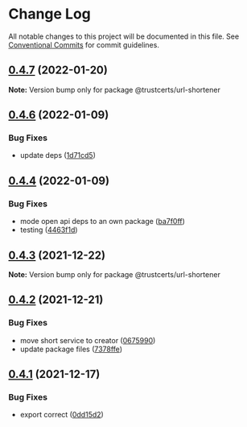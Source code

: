 # Change Log

All notable changes to this project will be documented in this file.
See [Conventional Commits](https://conventionalcommits.org) for commit guidelines.

## [0.4.7](https://github.com/trustcerts/trustchain-sdk/compare/v0.4.6...v0.4.7) (2022-01-20)

**Note:** Version bump only for package @trustcerts/url-shortener





## [0.4.6](https://github.com/trustcerts/trustchain-sdk/compare/v0.4.5...v0.4.6) (2022-01-09)


### Bug Fixes

* update deps ([1d71cd5](https://github.com/trustcerts/trustchain-sdk/commit/1d71cd53c2afb405405ea4c998257ec28b2dc80b))





## [0.4.4](https://github.com/trustcerts/trustchain-sdk/compare/v0.4.3...v0.4.4) (2022-01-09)


### Bug Fixes

* mode open api deps to an own package ([ba7f0ff](https://github.com/trustcerts/trustchain-sdk/commit/ba7f0ffa9af23fb1cdef6427edf4bf8de5db9958))
* testing ([4463f1d](https://github.com/trustcerts/trustchain-sdk/commit/4463f1d75bd0af7bf9a37e9d942064ea51f936f3))





## [0.4.3](https://github.com/trustcerts/trustchain-sdk/compare/v0.4.2...v0.4.3) (2021-12-22)

**Note:** Version bump only for package @trustcerts/url-shortener





## [0.4.2](https://github.com/trustcerts/trustchain-sdk/compare/v0.4.1...v0.4.2) (2021-12-21)


### Bug Fixes

* move short service to creator ([0675990](https://github.com/trustcerts/trustchain-sdk/commit/067599020d97b8a16d5bfdbd73413642e4f1a841))
* update package files ([7378ffe](https://github.com/trustcerts/trustchain-sdk/commit/7378ffec7a6c0b1a5286aa4d64511400e5466a33))





## [0.4.1](https://github.com/trustcerts/trustchain-sdk/compare/v0.4.0...v0.4.1) (2021-12-17)


### Bug Fixes

* export correct ([0dd15d2](https://github.com/trustcerts/trustchain-sdk/commit/0dd15d294a67978d396a3a3e85dbf2b7b41dfea1))
